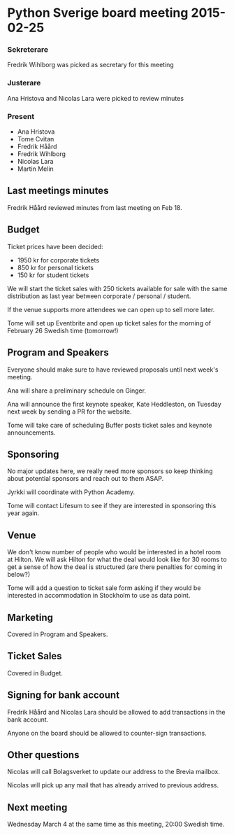 # Python Sverige board meeting 2015-02-25

### Sekreterare

Fredrik Wihlborg was picked as secretary for this meeting

### Justerare

Ana Hristova and Nicolas Lara were picked to review minutes

### Present

- Ana Hristova
- Tome Cvitan
- Fredrik Håård
- Fredrik Wihlborg
- Nicolas Lara
- Martin Melin

## Last meetings minutes

Fredrik Håård reviewed minutes from last meeting on Feb 18.

## Budget

Ticket prices have been decided:

- 1950 kr for corporate tickets
- 850 kr for personal tickets
- 150 kr for student tickets

We will start the ticket sales with 250 tickets available for sale with the
same distribution as last year between corporate / personal / student.

If the venue supports more attendees we can open up to sell more later.

Tome will set up Eventbrite and open up ticket sales for the morning of
February 26 Swedish time (tomorrow!)

## Program and Speakers

Everyone should make sure to have reviewed proposals until next week's meeting.

Ana will share a preliminary schedule on Ginger.

Ana will announce the first keynote speaker, Kate Heddleston, on Tuesday next
week by sending a PR for the website.

Tome will take care of scheduling Buffer posts ticket sales and keynote announcements.

## Sponsoring

No major updates here, we really need more sponsors so keep thinking about
potential sponsors and reach out to them ASAP.

Jyrkki will coordinate with Python Academy.

Tome will contact Lifesum to see if they are interested in sponsoring this year
again.

## Venue

We don't know number of people who would be interested in a hotel room at
Hilton. We will ask Hilton for what the deal would look like for 30 rooms to
get a sense of how the deal is structured (are there penalties for coming in
below?)

Tome will add a question to ticket sale form asking if they would be interested
in accommodation in Stockholm to use as data point.

## Marketing

Covered in Program and Speakers.

## Ticket Sales

Covered in Budget.

## Signing for bank account

Fredrik Håård and Nicolas Lara should be allowed to add transactions in the
bank account.

Anyone on the board should be allowed to counter-sign transactions.

## Other questions

Nicolas will call Bolagsverket to update our address to the Brevia mailbox.

Nicolas will pick up any mail that has already arrived to previous address.

## Next meeting

Wednesday March 4 at the same time as this meeting, 20:00 Swedish time.
